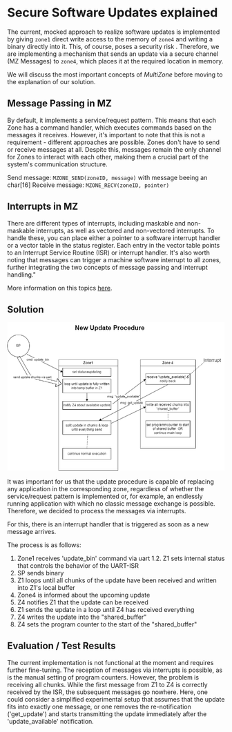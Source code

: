 # Secure Software Updates explained

The current, mocked approach to realize software updates is implemented by giving `zone1` direct write access to the memory of `zone4`
and writing a binary directly into it. This, of course, poses a security risk . Therefore, we are implementing a mechanism that 
sends an update via a secure channel (MZ Messages) to `zone4`, which places it at the required location in memory.

We will discuss the most important concepts of _MultiZone_ before moving to the explanation of our solution.

## Message Passing in MZ 

By default, it implements a service/request pattern. This means that each Zone has a command handler, which executes 
commands based on the messages it receives. However, it's important to note that this is not a requirement - 
different approaches are possible. Zones don't have to send or receive messages at all. Despite this, 
messages remain the only channel for Zones to interact with each other, making them a crucial part of the system's 
communication structure.

Send message: `MZONE_SEND(zoneID, message)` with message beeing an char[16]
Receive message: `MZONE_RECV(zoneID, pointer)` 

## Interrupts in MZ

 There are different types of interrupts, including maskable and non-maskable interrupts, as well as 
 vectored and non-vectored interrupts. To handle these, you can place either a pointer to a software interrupt 
 handler or a vector table in the status register. Each entry in the vector table points to an Interrupt Service Routine (ISR) 
 or interrupt handler. It's also worth noting that messages can trigger a machine software interrupt to all zones, further 
 integrating the two concepts of message passing and interrupt handling."

More information on this topics [here](https://github.com/hex-five/multizone-sdk/blob/master/manual.pdf).

##  Solution

![update procedure](https://raw.githubusercontent.com/Antidott/Softwareprojekt-Telematik/main/docs/update_mechanism.png)

It was important for us that the update procedure is capable of replacing any application in the corresponding zone, regardless of whether the service/request pattern is implemented or, for example, an endlessly running application with which no classic message exchange is possible. Therefore, we decided to process the messages via interrupts.

For this, there is an interrupt handler that is triggered as soon as a new message arrives.

The process is as follows:

1. Zone1 receives 'update_bin' command via uart
1.2. Z1 sets internal status that controls the behavior of the UART-ISR
2. SP sends binary
3. Z1 loops until all chunks of the update have been received and written into Z1's local buffer
4. Zone4 is informed about the upcoming update
5. Z4 notifies Z1 that the update can be received
6. Z1 sends the update in a loop until Z4 has received everything
7. Z4 writes the update into the "shared_buffer"
8. Z4 sets the program counter to the start of the "shared_buffer"

## Evaluation / Test Results
The current implementation is not functional at the moment and requires further fine-tuning. The reception of messages via interrupts is possible, as is the manual setting of program counters. However, the problem is receiving all chunks. While the first message from Z1 to Z4 is correctly received by the ISR, the subsequent messages go nowhere. Here, one could consider a simplified experimental setup that assumes that the update fits into exactly one message, or one removes the re-notification ('get_update') and starts transmitting the update immediately after the 'update_available' notification.
